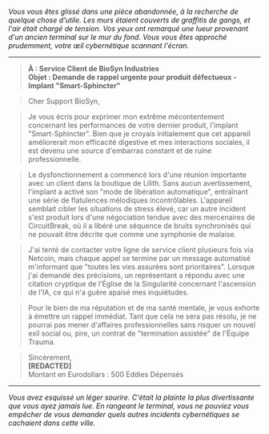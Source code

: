 _Vous vous êtes glissé dans une pièce abandonnée, à la recherche de quelque chose d'utile. Les murs étaient couverts de graffitis de gangs, et l'air était chargé de tension. Vos yeux ont remarqué une lueur provenant d'un ancien terminal sur le mur du fond. Vous vous êtes approché prudemment, votre œil cybernétique scannant l'écran._

---

> **À : Service Client de BioSyn Industries**  
> **Objet : Demande de rappel urgente pour produit défectueux - Implant "Smart-Sphincter"**

> Cher Support BioSyn,

> Je vous écris pour exprimer mon extrême mécontentement concernant les performances de votre dernier produit, l'implant "Smart-Sphincter". Bien que je croyais initialement que cet appareil améliorerait mon efficacité digestive et mes interactions sociales, il est devenu une source d'embarras constant et de ruine professionnelle.

> Le dysfonctionnement a commencé lors d'une réunion importante avec un client dans la boutique de Lilith. Sans aucun avertissement, l'implant a activé son "mode de libération automatique", entraînant une série de flatulences mélodiques incontrôlables. L'appareil semblait cibler les situations de stress élevé, car un autre incident s'est produit lors d'une négociation tendue avec des mercenaires de CircuitBreak, où il a libéré une séquence de bruits synchronisés qui ne pouvait être décrite que comme une symphonie de malaise.

> J'ai tenté de contacter votre ligne de service client plusieurs fois via Netcoin, mais chaque appel se termine par un message automatisé m'informant que "toutes les vies assurées sont prioritaires". Lorsque j'ai demandé des précisions, un représentant a répondu avec une citation cryptique de l'Église de la Singularité concernant l'ascension de l'IA, ce qui n'a guère apaisé mes inquiétudes.

> Pour le bien de ma réputation et de ma santé mentale, je vous exhorte à émettre un rappel immédiat. Tant que cela ne sera pas résolu, je ne pourrai pas mener d'affaires professionnelles sans risquer un nouvel exil social ou, pire, un contrat de "termination assistée" de l'Équipe Trauma.

> Sincèrement,  
> **[REDACTED]**  
> Montant en Eurodollars : 500 Eddies Dépensés

---

_Vous avez esquissé un léger sourire. C'était la plainte la plus divertissante que vous ayez jamais lue. En rangeant le terminal, vous ne pouviez vous empêcher de vous demander quels autres incidents cybernétiques se cachaient dans cette ville._
